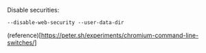 

Disable securities: 

```
--disable-web-security --user-data-dir
```

(reference)[https://peter.sh/experiments/chromium-command-line-switches/]
